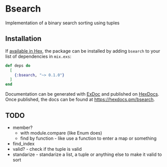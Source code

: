 # Bsearch

Implementation of a binary search sorting using tuples

## Installation

If [available in Hex](https://hex.pm/docs/publish), the package can be installed
by adding `bsearch` to your list of dependencies in `mix.exs`:

```elixir
def deps do
  [
    {:bsearch, "~> 0.1.0"}
  ]
end
```

Documentation can be generated with [ExDoc](https://github.com/elixir-lang/ex_doc)
and published on [HexDocs](https://hexdocs.pm). Once published, the docs can
be found at <https://hexdocs.pm/bsearch>.

## TODO

- member?
  - with module.compare (like Enum does)
  - find by function - like use a function to enter a map or something
- find_index
- valid? - check if the tuple is valid
- standarize - standarize a list, a tuple or anything else to make it valid to sort
